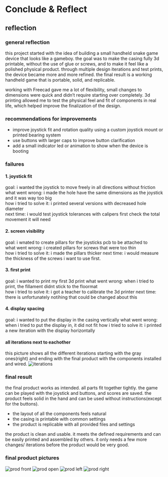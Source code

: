# Conclude & Reflect

## reflection

### general reflection
this project started with the idea of building a small handheld snake game device that looks like a gameboy. the goal was to make the casing fully 3d printable, without the use of glue or screws, and to make it feel like a polished physical product. through multiple design iterations and test prints, the device became more and more refined. the final result is a working handheld game that is portable, solid, and replicable.

working with Freecad gave me a lot of flexibility, small changes to dimensions were quick and didn’t require starting over completely. 3d printing allowed me to test the physical feel and fit of components in real life, which helped improve the finalization of the design. 

### recommendations for improvements
- improve joystick fit and rotation quality using a custom joystick mount or printed bearing system
- use buttons with larger caps to improve button clarification
- add a small indicator led or animation to show when the device is booting

### failures

#### 1. joystick fit
goal: i wanted the joystick to move freely in all directions without friction  
what went wrong: i made the hole have the same dimensions as the joystick and it was way too big  
how i tried to solve it: i printed several versions with decreased hole diameter  
next time: i would test joystick tolerances with calipers first check the total movement it will need

#### 2. screen visibility
goal: i wnated to create pillars for the joysticks pcb to be attached to  
what went wrong: i created pillars for screws that were too thin   
how i tried to solve it: i made the pillars thicker
next time: i would measure the thickness of the screws i want to use first.

#### 3. first print
goal: i wanted to print my first 3d print
what went wrong: when i tried to print, the fillament didnt stick to the floormat  
how i tried to solve it: i got a teacher to calibrate the 3d printer
next time: there is unfortunately notihing that could be changed about this

#### 4. display spacing
goal: i wanted to put the display in the casing vertically
what went wrong: when i tried to put the display in, it did not fit
how i tried to solve it: i printed a new iteration with the display horizontally

#### all iterations next to eachother
this picture shows all the different iterations starting with the gray ones(right) and ending with the final product with the components installed and wired.
![iterations](https://teemiixuujuu34-fa53a7.dev.hihva.nl/assets/all_iterations.png)

### final result

the final product works as intended. all parts fit together tightly. the game can be played with the joystick and buttons, and scores are saved. the product feels solid in the hand and can be used without instructions(except for the buttons).

- the layout of all the components feels natural
- the casing is printable with common settings
- the product is replicable with all provided files and settings

the product is clean and usable. it meets the defined requirements and can be easily printed and assembled by others. it only needs a few more changes/ iterations before the product would be very good.

### final product pictures
![prod front](https://teemiixuujuu34-fa53a7.dev.hihva.nl/assets/prod_front.png)
![prod open](https://teemiixuujuu34-fa53a7.dev.hihva.nl/assets/prod_open.png)
![prod left](https://teemiixuujuu34-fa53a7.dev.hihva.nl/assets/prod_left.png)
![prod right](https://teemiixuujuu34-fa53a7.dev.hihva.nl/assets/prod_right.png)
